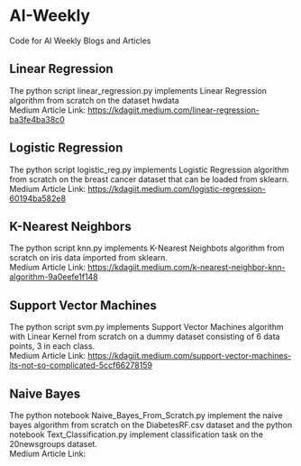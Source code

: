 # AI-Weekly
Code for AI Weekly Blogs and Articles

## Linear Regression
The python script linear_regression.py implements Linear Regression algorithm from scratch on the dataset hwdata </br>
Medium Article Link: https://kdagiit.medium.com/linear-regression-ba3fe4ba38c0 </br>

## Logistic Regression
The python script logistic_reg.py implements Logistic Regression algorithm from scratch on the breast cancer dataset that can be loaded from sklearn. </br>
Medium Article Link: https://kdagiit.medium.com/logistic-regression-60194ba582e8 </br>

## K-Nearest Neighbors
The python script knn.py implements K-Nearest Neighbots algorithm from scratch on iris data imported from sklearn. </br>
Medium Article Link: https://kdagiit.medium.com/k-nearest-neighbor-knn-algorithm-9a0eefe1f148 </br>

## Support Vector Machines
The python script svm.py implements Support Vector Machines algorithm with Linear Kernel from scratch on a dummy dataset consisting of 6 data points, 3 in each class. </br>
Medium Article Link: https://kdagiit.medium.com/support-vector-machines-its-not-so-complicated-5ccf66278159 </br>

## Naive Bayes
The python notebook Naive_Bayes_From_Scratch.py implement the naive bayes algorithm from scratch on the DiabetesRF.csv dataset and the python notebook Text_Classification.py implement classification task on the 20newsgroups dataset. </br>
Medium Article Link: 
